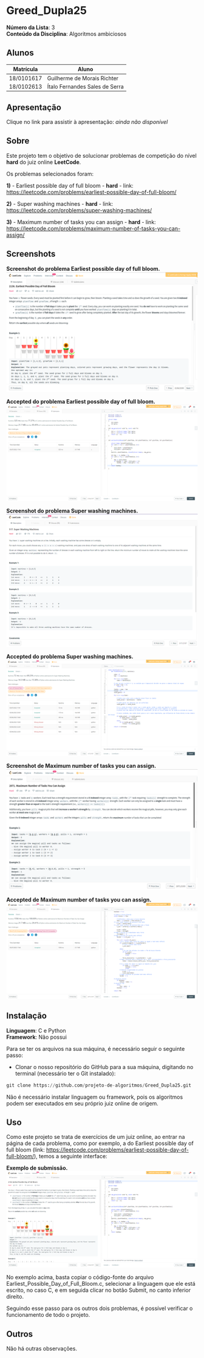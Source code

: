 # Greed_Dupla25

**Número da Lista**: 3<br>
**Conteúdo da Disciplina**: Algoritmos ambiciosos<br>

## Alunos
|Matrícula | Aluno |
| -- | -- |
| 18/0101617  |  Guilherme de Morais Richter |
| 18/0102613  |  Ítalo Fernandes Sales de Serra |

## Apresentação

Clique no link para assistir à apresentação: <i>ainda não disponível</i>

## Sobre 
Este projeto tem o objetivo de solucionar problemas de competição do nível <b>hard</b> do juiz online <b>LeetCode</b>.

Os problemas selecionados foram:

<b>1)</b> - Earliest possible day of full bloom - <b>hard</b> - link: https://leetcode.com/problems/earliest-possible-day-of-full-bloom/

<b>2)</b> - Super washing machines - <b>hard</b> - link: https://leetcode.com/problems/super-washing-machines/

<b>3)</b> - Maximum number of tasks you can assign - <b>hard</b> - link: https://leetcode.com/problems/maximum-number-of-tasks-you-can-assign/

## Screenshots

<b>Screenshot do problema Earliest possible day of full bloom.</b>
![Menu inicial](assets/Earliest_Possible_Day_of_Full_Bloom.png)

<b>Accepted do problema Earliest possible day of full bloom.</b>
![Menu inicial](assets/(submit)Earliest_Possible_Day_of_Full_Bloom.png)

<b>Screenshot do problema Super washing machines.</b>
![Menu inicial](assets/Super_Washing_Machines.png)

<b>Accepted do problema Super washing machines.</b>
![Menu inicial](assets/(submit)Super_Washing_Machines.png)

<b>Screenshot de Maximum number of tasks you can assign.</b>
![Menu inicial](assets/Maximum_Number_of_Tasks_You_Can_Assign.png)

<b>Accepted de Maximum number of tasks you can assign.</b>
![Menu inicial](assets/(submit)Maximum_Number_of_Tasks_You_Can_Assign.png)


## Instalação 

**Linguagem**: C e Python<br>
**Framework**: Não possui<br>

Para se ter os arquivos na sua máquina, é necessário seguir o seguinte passo:

- Clonar o nosso repositório do GitHub para a sua máquina, digitando no terminal (necessário ter o Git instalado):

```python
git clone https://github.com/projeto-de-algoritmos/Greed_Dupla25.git
```

Não é necessário instalar linguagem ou framework, pois os algoritmos podem ser executados em seu próprio juiz online de origem.

## Uso 

Como este projeto se trata de exercícios de um juiz online, ao entrar na página de cada problema, como por exemplo, a do Earliest possible day of full bloom (link: https://leetcode.com/problems/earliest-possible-day-of-full-bloom/), temos a seguinte interface:

<b>Exemplo de submissão.</b>
![Menu inicial](assets/exemplo.png)

No exemplo acima, basta copiar o código-fonte do arquivo Earliest_Possible_Day_of_Full_Bloom.c, selecionar a linguagem que ele está escrito, no caso C, e em seguida clicar no botão Submit, no canto inferior direito.

Seguindo esse passo para os outros dois problemas, é possível verificar o funcionamento de todo o projeto.

## Outros 

Não há outras observações.
